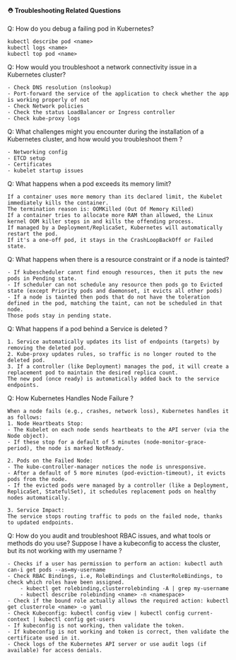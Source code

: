 #### ⛑ Troubleshooting Related Questions


Q:  How do you debug a failing pod in Kubernetes?
```
kubectl describe pod <name>
kubectl logs <name>
kubectl top pod <name>
```


Q: How would you troubleshoot a network connectivity issue in a Kubernetes cluster?
```
- Check DNS resolution (nslookup)
- Port-forward the service of the application to check whether the app is working properly of not
- Check Network policies
- Check the status LoadBalancer or Ingress controller
- Check kube-proxy logs
```


Q: What challenges might you encounter during the installation of a Kubernetes cluster, and how would you troubleshoot them ?
```
- Networking config
- ETCD setup
- Certificates
- kubelet startup issues
```

Q: What happens when a pod exceeds its memory limit?
```
If a container uses more memory than its declared limit, the Kubelet immediately kills the container.
The termination reason is: OOMKilled (Out Of Memory Killed)
If a container tries to allocate more RAM than allowed, the Linux kernel OOM killer steps in and kills the offending process.
If managed by a Deployment/ReplicaSet, Kubernetes will automatically restart the pod.
If it's a one-off pod, it stays in the CrashLoopBackOff or Failed state.
```

Q: What happens when there is a resource constraint or if a node is tainted? 
```
- If kubescheduler cannt find enough resources, then it puts the new pods in Pending state.
- If scheduler can not schedule any resource then pods go to Evicted state (except Priority pods and daemonset, it evicts all other pods)
- If a node is tainted then pods that do not have the toleration defined in the pod, matching the taint, can not be scheduled in that node.
Those pods stay in pending state. 
```


Q: What happens if a pod behind a Service is deleted ?
```
1. Service automatically updates its list of endpoints (targets) by removing the deleted pod.
2. Kube-proxy updates rules, so traffic is no longer routed to the deleted pod.
3. If a controller (like Deployment) manages the pod, it will create a replacement pod to maintain the desired replica count.
The new pod (once ready) is automatically added back to the service endpoints.
```


Q: How Kubernetes Handles Node Failure ?
```
When a node fails (e.g., crashes, network loss), Kubernetes handles it as follows:
1. Node Heartbeats Stop:
- The Kubelet on each node sends heartbeats to the API server (via the Node object).
- If these stop for a default of 5 minutes (node-monitor-grace-period), the node is marked NotReady.

2. Pods on the Failed Node:
- The kube-controller-manager notices the node is unresponsive.
- After a default of 5 more minutes (pod-eviction-timeout), it evicts pods from the node.
- If the evicted pods were managed by a controller (like a Deployment, ReplicaSet, StatefulSet), it schedules replacement pods on healthy nodes automatically.

3. Service Impact:
The service stops routing traffic to pods on the failed node, thanks to updated endpoints. 
```


Q: How do you audit and troubleshoot RBAC issues, and what tools or methods do you use? 
Suppose I have a kubeconfig to access the cluster, but its not working with my username ?
```
- Checks if a user has permission to perform an action: kubectl auth can-i get pods --as=my-username
- Check RBAC Bindings, i.e, RoleBindings and ClusterRoleBindings, to check which roles have been assigned.
    - kubectl get rolebinding,clusterrolebinding -A | grep my-username
    - kubectl describe rolebinding <name> -n <namespace>
- Check if the bound role actually allows the required action: kubectl get clusterrole <name> -o yaml
- Check Kubeconfig: kubectl config view | kubectl config current-context | kubectl config get-users
- If kubeconfig is not working, then validate the token.
- If kubeconfig is not working and token is correct, then validate the certificate used in it.
- Check logs of the Kubernetes API server or use audit logs (if available) for access denials.
```
